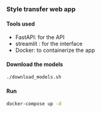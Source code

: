### Style transfer web app 

#### Tools used
- FastAPI: for the API
- streamlit : for the interface
- Docker: to containerize the app

#### Download the models
```bash
./download_models.sh
```

#### Run
```bash
docker-compose up -d
```
